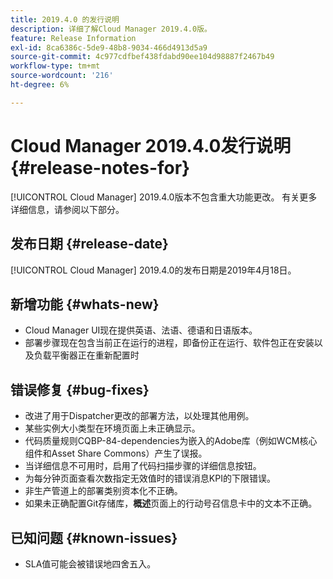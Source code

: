 ```yaml
---
title: 2019.4.0 的发行说明
description: 详细了解Cloud Manager 2019.4.0版。
feature: Release Information
exl-id: 8ca6386c-5de9-48b8-9034-466d4913d5a9
source-git-commit: 4c977cdfbef438fdabd90ee104d98887f2467b49
workflow-type: tm+mt
source-wordcount: '216'
ht-degree: 6%

---
```


# Cloud Manager 2019.4.0发行说明 {#release-notes-for}

[!UICONTROL Cloud Manager] 2019.4.0版本不包含重大功能更改。 有关更多详细信息，请参阅以下部分。

## 发布日期 {#release-date}

[!UICONTROL Cloud Manager] 2019.4.0的发布日期是2019年4月18日。

## 新增功能 {#whats-new}

* Cloud Manager UI现在提供英语、法语、德语和日语版本。
* 部署步骤现在包含当前正在运行的进程，即备份正在运行、软件包正在安装以及负载平衡器正在重新配置时

## 错误修复 {#bug-fixes}

* 改进了用于Dispatcher更改的部署方法，以处理其他用例。
* 某些实例大小类型在环境页面上未正确显示。
* 代码质量规则CQBP-84-dependencies为嵌入的Adobe库（例如WCM核心组件和Asset Share Commons）产生了误报。
* 当详细信息不可用时，启用了代码扫描步骤的详细信息按钮。
* 为每分钟页面查看次数指定无效值时的错误消息KPI的下限错误。
* 非生产管道上的部署类别资本化不正确。
* 如果未正确配置Git存储库，**概述**&#x200B;页面上的行动号召信息卡中的文本不正确。

## 已知问题 {#known-issues}

* SLA值可能会被错误地四舍五入。
